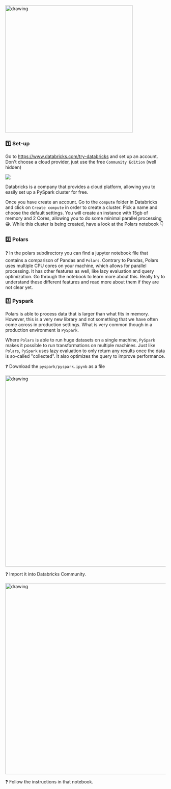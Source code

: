 <img src="https://wagon-public-datasets.s3.amazonaws.com/data-engineering/W3D3-processing/pyspark/pyspark.jpeg" alt="drawing" width="400"/>

### 1️⃣ Set-up
Go to https://www.databricks.com/try-databricks and set up an account.
Don't choose a cloud provider, just use the free `Community Edition` (well hidden)

<img src="https://wagon-public-datasets.s3.amazonaws.com/data-engineering/W3D3-processing/databrick-login.png">

Databricks is a company that provides a cloud platform, allowing you to easily set up a PySpark cluster for free.

Once you have create an account. Go to the `compute` folder in Databricks and click on `Create compute` in order to create a cluster. Pick a name and choose the default settings. You will create an instance with 15gb of memory and 2 Cores, allowing you to do some minimal parallel processing 😀. While this cluster is being created, have a look at the Polars notebook 👇

### 2️⃣  Polars
❓ In the polars subdirectory you can find a jupyter notebook file that contains a comparison of Pandas and `Polars`. Contrary to Pandas, Polars uses multiple CPU cores on your machine, which allows for parallel processing. It has other features as well, like lazy evaluation and query optimization. Go through the notebook to learn more about this. Really try to understand these different features and read more about them if they are not clear yet.

### 3️⃣ Pyspark
Polars is able to process data that is larger than what fits in memory. However, this is a very new library and not something that we have often come across in production settings. What is very common though in a production environment is `PySpark`.

Where `Polars` is able to run huge datasets on a single machine, `PySpark` makes it possible to run transformations on multiple machines. Just like `Polars`, `PySpark` uses lazy evaluation to only return any results once the data is so-called "collected". It also optimizes the query to improve performance.

❓ Download the `pyspark/pyspark.ipynb` as a file

<img src="https://wagon-public-datasets.s3.amazonaws.com/data-engineering/W3D3-processing/pyspark/download_file.png" alt="drawing" width="600"/>

❓ Import it into Databricks Community.

<img src="https://wagon-public-datasets.s3.amazonaws.com/data-engineering/W3D3-processing/pyspark/import-notebook.png" alt="drawing" width="600"/>

❓ Follow the instructions in that notebook.
